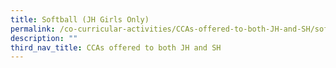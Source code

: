 ```yaml
---
title: Softball (JH Girls Only)
permalink: /co-curricular-activities/CCAs-offered-to-both-JH-and-SH/softball
description: ""
third_nav_title: CCAs offered to both JH and SH
---
```


